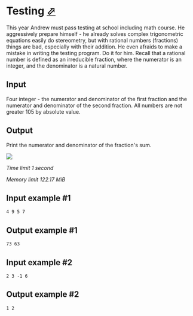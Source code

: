 # Testing [⬀](https://www.e-olymp.com/en/problems/7371)

This year Andrew must pass testing at school including math course. He aggressively prepare himself - he already solves complex trigonometric equations easily do stereometry, but with rational numbers (fractions) things are bad, especially with their addition. He even afraids to make a mistake in writing the testing program. Do it for him. Recall that a rational number is defined as an irreducible fraction, where the numerator is an integer, and the denominator is a natural number.

## Input

Four integer - the numerator and denominator of the first fraction and the numerator and denominator of the second fraction. All numbers are not greater 105 by absolute value.

## Output

Print the numerator and denominator of the fraction's sum.

![](1419101918.png)

_Time limit 1 second_

_Memory limit 122.17 MiB_


## Input example #1
```
4 9 5 7
```

## Output example #1
```
73 63
```

## Input example #2
```
2 3 -1 6
```

## Output example #2
```
1 2
```

